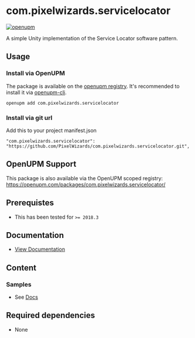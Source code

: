 com.pixelwizards.servicelocator
=========================

[![openupm](https://img.shields.io/npm/v/com.pixelwizards.singleton?label=openupm&registry_uri=https://package.openupm.com)](https://openupm.com/packages/com.pixelwizards.singleton/)

A simple Unity implementation of the Service Locator software pattern.

Usage
--------------

### Install via OpenUPM

The package is available on the [openupm registry](https://openupm.com). It's recommended to install it via [openupm-cli](https://github.com/openupm/openupm-cli).

```
openupm add com.pixelwizards.servicelocator
```

### Install via git url

Add this to your project manifest.json

```
"com.pixelwizards.servicelocator": "https://github.com/PixelWizards/com.pixelwizards.servicelocator.git",
```

OpenUPM Support
----------------

This package is also available via the OpenUPM scoped registry: 
https://openupm.com/packages/com.pixelwizards.servicelocator/

Prerequistes
---------------
* This has been tested for `>= 2018.3`

## Documentation

- [View Documentation](/Docs/index.md)

Content
----------------

### Samples

- See [Docs](/Docs/index.md)

Required dependencies
---------------
* None 
